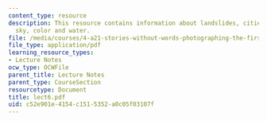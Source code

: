 ```yaml
---
content_type: resource
description: This resource contains information about landslides, cities at night,
  sky, color and water.
file: /media/courses/4-a21-stories-without-words-photographing-the-first-year-fall-2006/c52e901e4154c1515352a0c05f03107f_lect6.pdf
file_type: application/pdf
learning_resource_types:
- Lecture Notes
ocw_type: OCWFile
parent_title: Lecture Notes
parent_type: CourseSection
resourcetype: Document
title: lect6.pdf
uid: c52e901e-4154-c151-5352-a0c05f03107f
---
```

